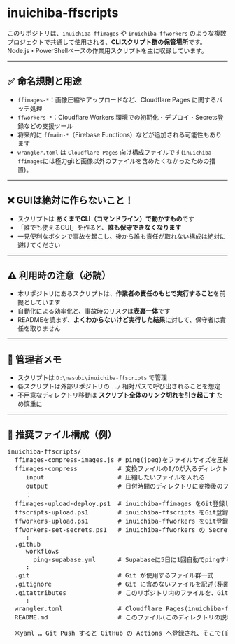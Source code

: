 # inuichiba-ffscripts

このリポジトリは、`inuichiba-ffimages` や `inuichiba-ffworkers` のような複数プロジェクトで共通して使用される、**CLIスクリプト群の保管場所**です。  
Node.js・PowerShellベースの作業用スクリプトを主に収録しています。

---

## ✅ 命名規則と用途

- `ffimages-*`：画像圧縮やアップロードなど、Cloudflare Pages に関するバッチ処理
- `ffworkers-*`：Cloudflare Workers 環境での初期化・デプロイ・Secrets登録などの支援ツール
- 将来的に `ffmain-*`（Firebase Functions）などが追加される可能性もあります
- `wrangler.toml` は `Cloudflare Pages` 向け構成ファイルです(`inuichiba-ffimages`には極力gitと画像以外のファイルを含めたくなかったための措置)。

---

## ❌ GUIは絶対に作らないこと！

- スクリプトは **あくまでCLI（コマンドライン）で動かすもの**です
- 「誰でも使えるGUI」を作ると、**誰も保守できなくなります**
- 一見便利なボタンで事故を起こし、後から誰も責任が取れない構成は絶対に避けてください

---

## ⚠ 利用時の注意（必読）

- 本リポジトリにあるスクリプトは、**作業者の責任のもとで実行すること**を前提としています
- 自動化による効率化と、事故時のリスクは**表裏一体**です
- READMEを読まず、**よくわからないけど実行した結果**に対して、保守者は責任を取りません

---

## 🐾 管理者メモ

- スクリプトは `D:\nasubi\inuichiba-ffscripts` で管理
- 各スクリプトは外部リポジトリの `../` 相対パスで呼び出されることを想定
- 不用意なディレクトリ移動は **スクリプト全体のリンク切れを引き起こす** ため慎重に

---

## 📁 推奨ファイル構成（例）
<pre>
inuichiba-ffscripts/
  ffimages-compress-images.js # ping(jpeg)をファイルサイズを圧縮したjpegに変換
  ffimages-compress           # 変換ファイルのI/Oが入るディレクトリ
     input                    # 圧縮したいファイルを入れる
     output                   # 日付時間のディレクトリに変換後のファイルが格納される
     ： 
  ffimages-upload-deploy.ps1  # inuichiba-ffimages をGit登録し、画像ファイルをデプロイ(再キャッシュ)
  ffscripts-upload.ps1        # inuichiba-ffscripts をGit登録する
  ffworkers-upload.ps1        # inuichiba-ffworkers をGit登録する(デプロイは手動で実施)
  ffworkers-set-secrets.ps1   # inuichiba-ffworkers の Secret を .env.secrets.ff*.txt を元に一括登録
     :
  .github
     workflows
       ping-supabase.yml      # Supabaseに5日に1回自動でpingするyaml。エラー時メールとDiscordに通知
     :
  .git                        # Git が使用するファイル群一式 
  .gitignore                  # Git に含めないファイルを記述(秘匿ファイルやログなど不必要なファイル) 
  .gitattributes              # このリポジトリ内のファイルを、Git がどう扱うかを指定する設定ファイル 
     :
  wrangler.toml               # Cloudflare Pages(inuichiba-ffimages) 向け構成ファイル
  README.md                   # このファイル(このディレクトリの説明を書いたファイル)

  ※yaml … Git Push すると GitHub の Actions へ登録され、そこで(自動/手動)実行するファイル
</pre> 


